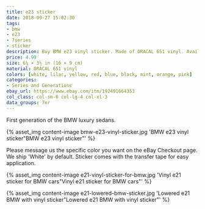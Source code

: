 ```yaml
---
title: e23 sticker
date: 2018-09-27 15:02:30
tags:
- bmw
- e23
- 7series
- sticker
description: Buy BMW e23 vinyl sticker. Made of ORACAL 651 vinyl. Available in different colors.
price: 4.99
size: 6¼ × 3½ in (16 × 9 cm)
material: ORACAL 651 vinyl
colors: [white, lilac, yellow, red, blue, black, mint, orange, pink]
categories:
- Series and Generations
ebay_url: https://www.ebay.com/itm/192491664353
col_class: col-sm-6 col-lg-4 col-xl-3
data_groups: 7er
---
```


First generation of the BMW luxury sedans.

<!-- more -->
{% asset_img content-image bmw-e23-vinyl-sticker.jpg 'BMW e23 vinyl sticker"BMW e23 vinyl sticker"' %}

Please message us the specific color you want on the eBay Checkout page. We ship 'White' by default. Sticker comes with the transfer tape for easy application.

{% asset_img content-image e21-vinyl-sticker-for-bmw.jpg 'Vinyl e21 sticker for BMW cars"Vinyl e21 sticker for BMW cars"' %}

{% asset_img content-image e21-lowered-bmw-sticker.jpg 'Lowered e21 BMW with vinyl sticker"Lowered e21 BMW with vinyl sticker"' %}
